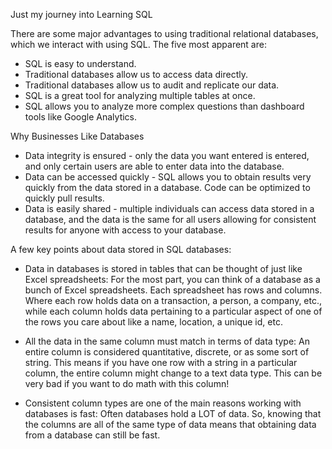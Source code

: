 Just my journey into Learning SQL

There are some major advantages to using traditional relational databases, which we interact with using SQL. The five most apparent are:

- SQL is easy to understand.
- Traditional databases allow us to access data directly.
- Traditional databases allow us to audit and replicate our data.
- SQL is a great tool for analyzing multiple tables at once.
- SQL allows you to analyze more complex questions than dashboard tools like Google Analytics.

Why Businesses Like Databases
- Data integrity is ensured - only the data you want entered is entered, and only certain users are able to enter data into the database.
- Data can be accessed quickly - SQL allows you to obtain results very quickly from the data stored in a database. Code can be optimized to quickly pull results.
- Data is easily shared - multiple individuals can access data stored in a database, and the data is the same for all users allowing for consistent results for anyone with access to your database.

A few key points about data stored in SQL databases:

- Data in databases is stored in tables that can be thought of just like Excel spreadsheets: For the most part, you can think of a database as a bunch of Excel spreadsheets. Each spreadsheet has rows and columns. Where each row holds data on a transaction, a person, a company, etc., while each column holds data pertaining to a particular aspect of one of the rows you care about like a name, location, a unique id, etc.

- All the data in the same column must match in terms of data type: An entire column is considered quantitative, discrete, or as some sort of string. This means if you have one row with a string in a particular column, the entire column might change to a text data type. This can be very bad if you want to do math with this column!

- Consistent column types are one of the main reasons working with databases is fast: Often databases hold a LOT of data. So, knowing that the columns are all of the same type of data means that obtaining data from a database can still be fast.

